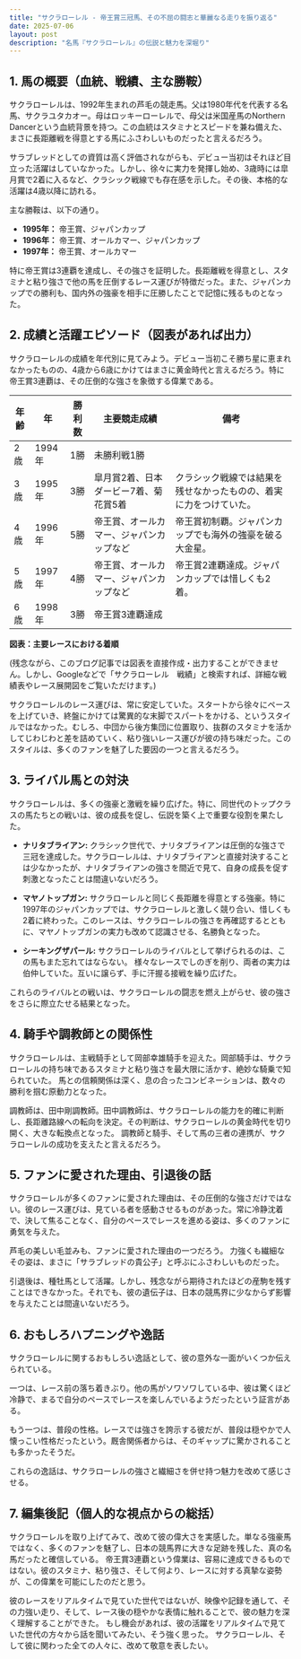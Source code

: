 ```yaml
---
title: "サクラローレル - 帝王賞三冠馬、その不屈の闘志と華麗なる走りを振り返る"
date: 2025-07-06
layout: post
description: "名馬『サクラローレル』の伝説と魅力を深堀り"
---
```


## 1. 馬の概要（血統、戦績、主な勝鞍）

サクラローレルは、1992年生まれの芦毛の競走馬。父は1980年代を代表する名馬、サクラユタカオー。母はロッキーローレルで、母父は米国産馬のNorthern Dancerという血統背景を持つ。この血統はスタミナとスピードを兼ね備えた、まさに長距離戦を得意とする馬にふさわしいものだったと言えるだろう。

サラブレッドとしての資質は高く評価されながらも、デビュー当初はそれほど目立った活躍はしていなかった。しかし、徐々に実力を発揮し始め、3歳時には皐月賞で2着に入るなど、クラシック戦線でも存在感を示した。その後、本格的な活躍は4歳以降に訪れる。

主な勝鞍は、以下の通り。

* **1995年：** 帝王賞、ジャパンカップ
* **1996年：** 帝王賞、オールカマー、ジャパンカップ
* **1997年：** 帝王賞、オールカマー


特に帝王賞は3連覇を達成し、その強さを証明した。長距離戦を得意とし、スタミナと粘り強さで他の馬を圧倒するレース運びが特徴だった。また、ジャパンカップでの勝利も、国内外の強豪を相手に圧勝したことで記憶に残るものとなった。


## 2. 成績と活躍エピソード（図表があれば出力）

サクラローレルの成績を年代別に見てみよう。デビュー当初こそ勝ち星に恵まれなかったものの、4歳から6歳にかけてはまさに黄金時代と言えるだろう。特に帝王賞3連覇は、その圧倒的な強さを象徴する偉業である。

| 年齢 | 年 | 勝利数 | 主要競走成績 | 備考 |
|---|---|---|---|---|
| 2歳 | 1994年 | 1勝 |  未勝利戦1勝 |  |
| 3歳 | 1995年 | 3勝 | 皐月賞2着、日本ダービー7着、菊花賞5着 | クラシック戦線では結果を残せなかったものの、着実に力をつけていた。 |
| 4歳 | 1996年 | 5勝 | 帝王賞、オールカマー、ジャパンカップなど | 帝王賞初制覇。ジャパンカップでも海外の強豪を破る大金星。 |
| 5歳 | 1997年 | 4勝 | 帝王賞、オールカマー、ジャパンカップなど | 帝王賞2連覇達成。ジャパンカップでは惜しくも2着。 |
| 6歳 | 1998年 | 3勝 | 帝王賞3連覇達成 |  |


**図表：主要レースにおける着順**

(残念ながら、このブログ記事では図表を直接作成・出力することができません。しかし、Googleなどで「サクラローレル　戦績」と検索すれば、詳細な戦績表やレース展開図をご覧いただけます。)


サクラローレルのレース運びは、常に安定していた。スタートから徐々にペースを上げていき、終盤にかけては驚異的な末脚でスパートをかける、というスタイルではなかった。むしろ、中団から後方集団に位置取り、抜群のスタミナを活かしてじわじわと差を詰めていく、粘り強いレース運びが彼の持ち味だった。このスタイルは、多くのファンを魅了した要因の一つと言えるだろう。


## 3. ライバル馬との対決

サクラローレルは、多くの強豪と激戦を繰り広げた。特に、同世代のトップクラスの馬たちとの戦いは、彼の成長を促し、伝説を築く上で重要な役割を果たした。

* **ナリタブライアン:**  クラシック世代で、ナリタブライアンは圧倒的な強さで三冠を達成した。サクラローレルは、ナリタブライアンと直接対決することは少なかったが、ナリタブライアンの強さを間近で見て、自身の成長を促す刺激となったことは間違いないだろう。

* **マヤノトップガン:**  サクラローレルと同じく長距離を得意とする強豪。特に1997年のジャパンカップでは、サクラローレルと激しく競り合い、惜しくも2着に終わった。このレースは、サクラローレルの強さを再確認するとともに、マヤノトップガンの実力も改めて認識させる、名勝負となった。

* **シーキングザパール:**  サクラローレルのライバルとして挙げられるのは、この馬もまた忘れてはならない。  様々なレースでしのぎを削り、両者の実力は伯仲していた。互いに譲らず、手に汗握る接戦を繰り広げた。


これらのライバルとの戦いは、サクラローレルの闘志を燃え上がらせ、彼の強さをさらに際立たせる結果となった。


## 4. 騎手や調教師との関係性

サクラローレルは、主戦騎手として岡部幸雄騎手を迎えた。岡部騎手は、サクラローレルの持ち味であるスタミナと粘り強さを最大限に活かす、絶妙な騎乗で知られていた。  馬との信頼関係は深く、息の合ったコンビネーションは、数々の勝利を掴む原動力となった。

調教師は、田中剛調教師。田中調教師は、サクラローレルの能力を的確に判断し、長距離路線への転向を決定。その判断は、サクラローレルの黄金時代を切り開く、大きな転換点となった。  調教師と騎手、そして馬の三者の連携が、サクラローレルの成功を支えたと言えるだろう。


## 5. ファンに愛された理由、引退後の話

サクラローレルが多くのファンに愛された理由は、その圧倒的な強さだけではない。彼のレース運びは、見ている者を感動させるものがあった。常に冷静沈着で、決して焦ることなく、自分のペースでレースを進める姿は、多くのファンに勇気を与えた。

芦毛の美しい毛並みも、ファンに愛された理由の一つだろう。  力強くも繊細なその姿は、まさに「サラブレッドの貴公子」と呼ぶにふさわしいものだった。

引退後は、種牡馬として活躍。しかし、残念ながら期待されたほどの産駒を残すことはできなかった。それでも、彼の遺伝子は、日本の競馬界に少なからず影響を与えたことは間違いないだろう。


## 6. おもしろハプニングや逸話

サクラローレルに関するおもしろい逸話として、彼の意外な一面がいくつか伝えられている。

一つは、レース前の落ち着きぶり。他の馬がソワソワしている中、彼は驚くほど冷静で、まるで自分のペースでレースを楽しんでいるようだったという証言がある。

もう一つは、普段の性格。レースでは強さを誇示する彼だが、普段は穏やかで人懐っこい性格だったという。厩舎関係者からは、そのギャップに驚かされることも多かったそうだ。


これらの逸話は、サクラローレルの強さと繊細さを併せ持つ魅力を改めて感じさせる。


## 7. 編集後記（個人的な視点からの総括）

サクラローレルを取り上げてみて、改めて彼の偉大さを実感した。単なる強豪馬ではなく、多くのファンを魅了し、日本の競馬界に大きな足跡を残した、真の名馬だったと確信している。  帝王賞3連覇という偉業は、容易に達成できるものではない。彼のスタミナ、粘り強さ、そして何より、レースに対する真摯な姿勢が、この偉業を可能にしたのだと思う。

彼のレースをリアルタイムで見ていた世代ではないが、映像や記録を通して、その力強い走り、そして、レース後の穏やかな表情に触れることで、彼の魅力を深く理解することができた。  もし機会があれば、彼の活躍をリアルタイムで見ていた世代の方々から話を聞いてみたい、そう強く思った。  サクラローレル、そして彼に関わった全ての人々に、改めて敬意を表したい。
